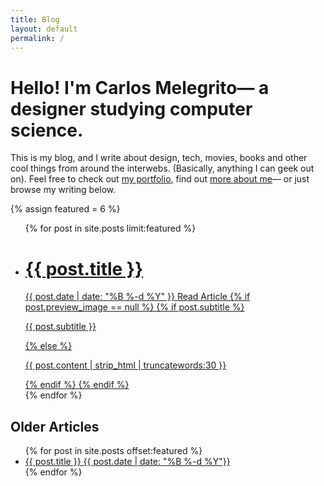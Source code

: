```yaml
---
title: Blog
layout: default
permalink: /
---
```

<div class="page-title container">
	<h1>Hello! I'm Carlos Melegrito— a designer studying computer science.</h1>
	<p class="page-subtitle">This is my blog, and I write about design, tech, movies, books and other cool things from around the interwebs. (Basically, anything I can geek out on). Feel free to check out <a href="/work">my portfolio</a>, find out <a href="/info">more about me</a>— or just browse my writing below.</p>

</div>
{% assign featured = 6 %}
<ul class="grid featured-posts">
	{% for post in site.posts limit:featured %}
	<li class="tile"{% if post.preview_image %} style="background-image:url({{ post.preview_image }});"{% endif %}>
		<a href="{{ post.url }}" class="meta">
			<h1>{{ post.title }}</h1>
			<time>{{ post.date | date: "%B %-d %Y" }}</time>
			<span>Read Article</span>
			{% if post.preview_image == null %}
			{% if post.subtitle %}
			<p>{{ post.subtitle }}</p>
			{% else %}
			<p>{{ post.content | strip_html | truncatewords:30 }}</p>
			{% endif %}
			{% endif %}
		</a>
	</li>
	{% endfor %}
</ul>
<section class="container">
	<h2>Older Articles</h2>
	<ul class="blogroll">
		{% for post in site.posts offset:featured %}
		<li>
			<a href="{{ post.url }}">
				<span>{{ post.title }}</span>
				<time>{{ post.date | date: "%B %-d %Y"}}</time>
			</a>
		</li>
		{% endfor %}
	</ul>
</section>